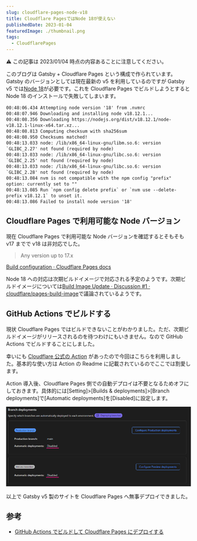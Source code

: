 ```yaml
---
slug: cloudflare-pages-node-v18
title: Cloudflare PagesではNode 18が使えない
publishedDate: 2023-01-04
featuredImage: ./thumbnail.png
tags:
  - CloudflarePages
---
```


⚠️ この記事は 2023/01/04 時点の内容あることに注意してください。

このブログは Gatsby + Cloudflare Pages という構成で作られています。Gatsby のバージョンとしては現在最新の v5 を利用しているのですが Gatsby v5 では[Node 18](https://www.gatsbyjs.com/docs/reference/release-notes/v5.0/#node-18)が必要です。これを Cloudflare Pages でビルドしようとすると Node 18 のインストールで失敗してしまいます。

```log
00:48:06.434 Attempting node version '18' from .nvmrc
00:48:07.946 Downloading and installing node v18.12.1...
00:48:08.356 Downloading https://nodejs.org/dist/v18.12.1/node-v18.12.1-linux-x64.tar.xz...
00:48:08.813 Computing checksum with sha256sum
00:48:08.950 Checksums matched!
00:48:13.033 node: /lib/x86_64-linux-gnu/libm.so.6: version `GLIBC_2.27' not found (required by node)
00:48:13.033 node: /lib/x86_64-linux-gnu/libc.so.6: version `GLIBC_2.25' not found (required by node)
00:48:13.033 node: /lib/x86_64-linux-gnu/libc.so.6: version `GLIBC_2.28' not found (required by node)
00:48:13.084 nvm is not compatible with the npm config "prefix" option: currently set to ""
00:48:13.085 Run `npm config delete prefix` or `nvm use --delete-prefix v18.12.1` to unset it.
00:48:13.086 Failed to install node version '18'
```

## Cloudflare Pages で利用可能な Node バージョン

現在 Cloudflare Pages で利用可能な Node バージョンを確認するとそもそも v17 までで v18 は非対応でした。

> Any version up to 17.x

[Build configuration · Cloudflare Pages docs](https://developers.cloudflare.com/pages/platform/build-configuration)

Node 18 への対応は次期ビルドイメージで対応される予定のようです。次期ビルドイメージについては[Build Image Update · Discussion #1 · cloudflare/pages-build-image](https://github.com/cloudflare/pages-build-image/discussions/1)で議論されているようです。

## GitHub Actions でビルドする

現状 Cloudflare Pages ではビルドできないことがわかりました。ただ、次期ビルドイメージがリリースされるのを待つわけにもいきません。なので GitHub Actions でビルドすることにしました。

幸いにも [Cloudflare 公式の Action](https://github.com/marketplace/actions/cloudflare-pages-github-action) があったので今回はこちらを利用しました。基本的な使い方は Action の Readme に記載されているのでここでは割愛します。

Action 導入後、Cloudflare Pages 側での自動デプロイは不要となるためオフにしておきます。具体的には\[Setting\]>\[Builds & deployments\]>\[Branch deployments\]で\[Automatic deployments\]を\[Disabled\]に設定します。

![Automatic deployments設定画面](./automatic-deployments.png)

以上で Gatsby v5 製のサイトを Cloudflare Pages へ無事デプロイできました。

## 参考

- [GitHub Actions でビルドして Cloudflare Pages にデプロイする](https://github.com/marketplace/actions/cloudflare-pages-github-action)

